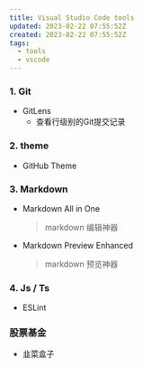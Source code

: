 ```yaml
---
title: Visual Studio Code tools
updated: 2023-02-22 07:55:52Z
created: 2023-02-22 07:55:52Z
tags:
  - tools
  - vscode
---
```




### 1. Git
- GitLens
  - 查看行级别的Git提交记录

### 2. theme
- GitHub Theme

### 3. Markdown
- Markdown All in One
  > markdown 编辑神器
  
- Markdown Preview Enhanced
  > markdown 预览神器

### 4. Js / Ts
- ESLint

### 股票基金
- 韭菜盒子